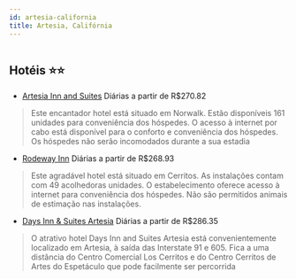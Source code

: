 ```yaml
---
id: artesia-california
title: Artesia, Califórnia
---
```


<center><img src="https://photos.hotelbeds.com/giata/20/209606/209606a_hb_a_052.jpg" alt="" /></center>


## Hotéis ⭐️⭐️

-    [Artesia Inn and Suites](https://www.hurb.com/aud/https://www.hurb.com/hoteis/artesia/artesia-inn-and-suites-JNP-JP761677?cmp=18055) Diárias a partir de R$270.82
   > Este encantador hotel está situado em Norwalk. Estão disponíveis 161 unidades para conveniência dos hóspedes. O acesso à internet por cabo está disponível para o conforto e conveniência dos hóspedes. Os hóspedes não serão incomodados durante a sua estadia
-    [Rodeway Inn](https://www.hurb.com/aud/https://www.hurb.com/hoteis/artesia/rodeway-inn-JNP-JP909094?cmp=18055) Diárias a partir de R$268.93
   > Este agradável hotel está situado em Cerritos. As instalações contam com 49 acolhedoras unidades. O estabelecimento oferece acesso à internet para conveniência dos hóspedes. Não são permitidos animais de estimação nas instalações. 
-    [Days Inn & Suites Artesia](https://www.hurb.com/aud/https://www.hurb.com/hoteis/artesia/days-inn-suites-artesia-JNP-JP030905?cmp=18055) Diárias a partir de R$286.35
   > O atrativo hotel Days Inn and Suites Artesia está convenientemente localizado em Artesia, à saída das Interstate 91 e 605. Fica a uma distância do Centro Comercial Los Cerritos e do Centro Cerritos de Artes do Espetáculo que pode facilmente ser percorrida

